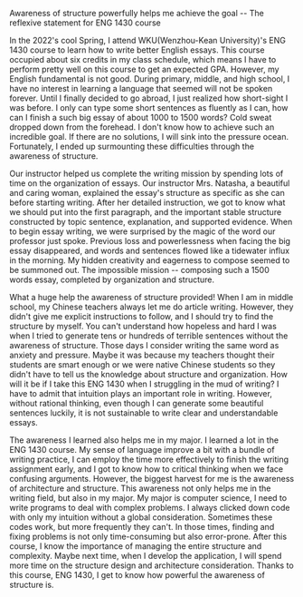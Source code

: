 Awareness of structure powerfully helps me achieve the goal
    -- The reflexive statement for ENG 1430 course

In the 2022's cool Spring, I attend WKU(Wenzhou-Kean University)'s ENG 1430 course to learn how to write better English essays. This course occupied about six credits in my class schedule, which means I have to perform pretty well on this course to get an expected GPA. However, my English fundamental is not good. During primary, middle, and high school, I have no interest in learning a language that seemed will not be spoken forever. Until I finally decided to go abroad, I just realized how short-sight I was before. I only can type some short sentences as fluently as I can, how can I finish a such big essay of about 1000 to 1500 words? Cold sweat dropped down from the forehead. I don't know how to achieve such an incredible goal. If there are no solutions, I will sink into the pressure ocean. Fortunately, I ended up surmounting these difficulties through the awareness of structure.

Our instructor helped us complete the writing mission by spending lots of time on the organization of essays. Our instructor Mrs. Natasha, a beautiful and caring woman, explained the essay's structure as specific as she can before starting writing. After her detailed instruction, we got to know what we should put into the first paragraph, and the important stable structure constructed by topic sentence, explanation, and supported evidence. When to begin essay writing, we were surprised by the magic of the word our professor just spoke. Previous loss and powerlessness when facing the big essay disappeared, and words and sentences flowed like a tidewater influx in the morning. My hidden creativity and eagerness to compose seemed to be summoned out. The impossible mission -- composing such a 1500 words essay, completed by organization and structure.

What a huge help the awareness of structure provided! When I am in middle school, my Chinese teachers always let me do article writing. However, they didn't give me explicit instructions to follow, and I should try to find the structure by myself. You can't understand how hopeless and hard I was when I tried to generate tens or hundreds of terrible sentences without the awareness of structure. Those days I consider writing the same word as anxiety and pressure. Maybe it was because my teachers thought their students are smart enough or we were native Chinese students so they didn't have to tell us the knowledge about structure and organization. How will it be if I take this ENG 1430 when I struggling in the mud of writing? I have to admit that intuition plays an important role in writing. However, without rational thinking, even though I can generate some beautiful sentences luckily, it is not sustainable to write clear and understandable essays.

The awareness I learned also helps me in my major. I learned a lot in the ENG 1430 course. My sense of language improve a bit with a bundle of writing practice, I can employ the time more effectively to finish the writing assignment early, and I got to know how to critical thinking when we face confusing arguments. However, the biggest harvest for me is the awareness of architecture and structure. This awareness not only helps me in the writing field, but also in my major. My major is computer science, I need to write programs to deal with complex problems. I always clicked down code with only my intuition without a global consideration. Sometimes these codes work, but more frequently they can't. In those times, finding and fixing problems is not only time-consuming but also error-prone. After this course, I know the importance of managing the entire structure and complexity. Maybe next time, when I develop the application, I will spend more time on the structure design and architecture consideration. Thanks to this course, ENG 1430, I get to know how powerful the awareness of structure is.